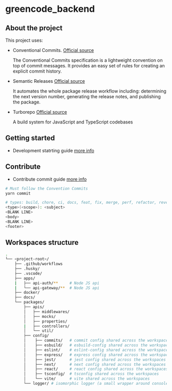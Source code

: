 # greencode_backend

## About the project

This project uses:

- Conventional Commits. [Official source](https://www.conventionalcommits.org/en/v1.0.0/)

  The Conventional Commits specification is a lightweight convention on top of commit messages. It provides an easy set of rules for creating an explicit commit history.

- Semantic Releases [Official source](https://github.com/semantic-release/semantic-release)

  It automates the whole package release workflow including: determining the next version number, generating the release notes, and publishing the package.

- Turborepo [Official source](https://turborepo.com/)

  A build system for JavaScript and TypeScript codebases

## Getting started

- Development statrting guide [more info](./docs/GET_STARTED.md)

## Contribute

- Contribute commit guide [more info](./docs/GET_STARTED.md)

```bash
# Must follow the Convention Commits
yarn commit
```

```bash
# types: build, chore, ci, docs, feat, fix, merge, perf, refactor, revert, style, test, wip
<type>(<scope>): <subject>
<BLANK LINE>
<body>
<BLANK LINE>
<footer>
```

## Workspaces structure

```bash
.
└── <project-root>/
    ├── .github/workflows
    ├── .husky/
    ├── .vscode/
    ├── apps/
    |   ├── api-auth/**     # Node JS api
    |   └── api-gateway/**  # Node JS api
    ├── docker/
    ├── docs/
    └── packages/
        ├── apis/
        │   ├── middlewares/
        │   ├── mocks/
        │   ├── properties/
        |   ├── controllers/
        │   └── util/
        ├── config/
        │    ├── commits/   # commit config shared across the workspaces
        │    ├── esbuild/   # esbuild-config shared across the workspaces
        │    ├── eslint/    # eslint-config shared across the workspaces
        │    ├── express/   # express config shared across the workspaces
        │    ├── jest/      # jest config shared across the workspaces
        │    ├── next/      # next config shared across the workspaces
        │    ├── react/     # react config shared across the workspaces
        │    ├── tsconfig/  # tsconfig shared across the workspaces
        │    └── vite/      # vite shared across the workspaces
        └── logger/ # isomorphic logger (a small wrapper around console.log)

```
